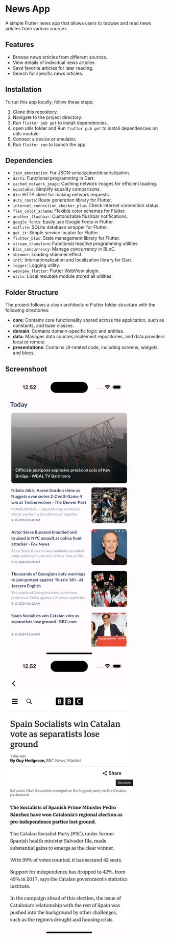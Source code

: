 # News App

A simple Flutter news app that allows users to browse and read news articles from various sources.

## Features

- Browse news articles from different sources.
- View details of individual news articles.
- Save favorite articles for later reading.
- Search for specific news articles.

## Installation

To run this app locally, follow these steps:

1. Clone this repository.
2. Navigate to the project directory.
3. Run `flutter pub get` to install dependencies.
4. open utils folder and Run `flutter pub get` to install dependencies on utils module.
5. Connect a device or emulator.
6. Run `flutter run` to launch the app.

## Dependencies

- `json_annotation`: For JSON serialization/deserialization.
- `dartz`: Functional programming in Dart.
- `cached_network_image`: Caching network images for efficient loading.
- `equatable`: Simplify equality comparisons.
- `dio`: HTTP client for making network requests.
- `auto_route`: Route generation library for Flutter.
- `internet_connection_checker_plus`: Check internet connection status.
- `flex_color_scheme`: Flexible color schemes for Flutter.
- `another_flushbar`: Customizable flushbar notifications.
- `google_fonts`: Easily use Google Fonts in Flutter.
- `sqflite`: SQLite database wrapper for Flutter.
- `get_it`: Simple service locator for Flutter.
- `flutter_bloc`: State management library for Flutter.
- `stream_transform`: Functional reactive programming utilities.
- `bloc_concurrency`: Manage concurrency in BLoC.
- `shimmer`: Loading shimmer effect.
- `intl`: Internationalization and localization library for Dart.
- `logger`: Logging utility.
- `webview_flutter`: Flutter WebView plugin.
- `utils`: Local resubale module stored all utilities.
  

## Folder Structure

The project follows a clean architecture Flutter folder structure with the following directories:

- **core**: Contains core functionality shared across the application, such as constants, and base classes.
- **domain**: Contains domain-specific logic and entities.
- **data**: Manages data sources,implement repositories, and data providers local or remote.
- **presentations**: Contains UI-related code, including screens, widgets, and blocs.


## Screenshoot
<img src="screenshots/home.png" alt="Home" width="400">
<img src="screenshots/detail.png" alt="Detail" width="400">